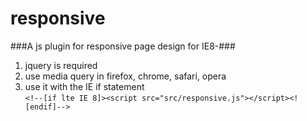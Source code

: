 responsive
==========

###A js plugin for responsive page design for IE8-###

1. jquery is required
2. use media query in firefox, chrome, safari, opera
3. use it with the IE if statement<br />
  `<!--[if lte IE 8]><script src="src/responsive.js"></script><![endif]-->`
